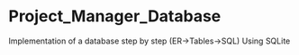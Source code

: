 # Project_Manager_Database
Implementation of a database step by step (ER->Tables->SQL) Using SQLite
